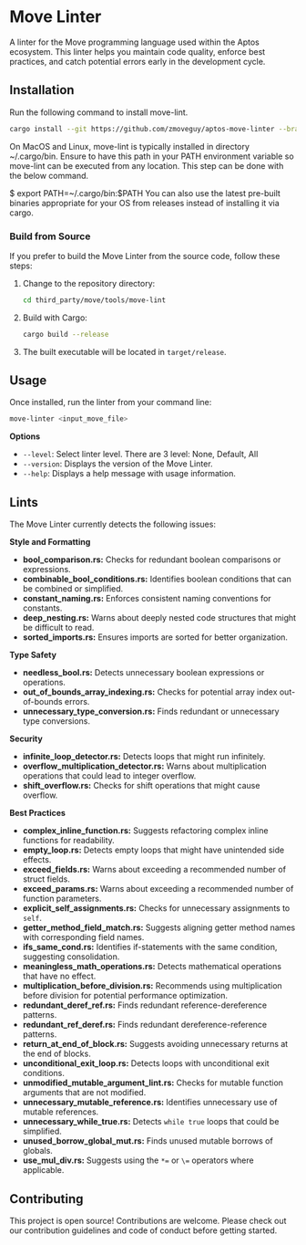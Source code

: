 # Move Linter

A linter for the Move programming language used within the Aptos ecosystem. This linter helps you maintain code quality, enforce best practices, and catch potential errors early in the development cycle.

## Installation

Run the following command to install move-lint.
   ```bash
   cargo install --git https://github.com/zmoveguy/aptos-move-linter --branch main move-lint
   ```
On MacOS and Linux, move-lint is typically installed in directory ~/.cargo/bin. Ensure to have this path in your PATH environment variable so move-lint can be executed from any location. This step can be done with the below command.

$ export PATH=~/.cargo/bin:$PATH
You can also use the latest pre-built binaries appropriate for your OS from releases instead of installing it via cargo.

### Build from Source

If you prefer to build the Move Linter from the source code, follow these steps:

1. Change to the repository directory:
   ```bash
   cd third_party/move/tools/move-lint
   ```
2. Build with Cargo:
   ```bash
   cargo build --release
   ```
3. The built executable will be located in `target/release`.

## Usage

Once installed, run the linter from your command line:

```bash
move-linter <input_move_file>
```

**Options**
* `--level`:  Select linter level. There are 3 level: None, Default, All
* `--version`:  Displays the version of the Move Linter.
* `--help`:  Displays a help message with usage information.

## Lints

The Move Linter currently detects the following issues:

**Style and Formatting**

* **bool_comparison.rs:** Checks for redundant boolean comparisons or expressions.
* **combinable_bool_conditions.rs:** Identifies boolean conditions that can be combined or simplified. 
* **constant_naming.rs:** Enforces consistent naming conventions for constants.
* **deep_nesting.rs:** Warns about deeply nested code structures that might be difficult to read.
* **sorted_imports.rs:**  Ensures imports are sorted for better organization.

**Type Safety**

* **needless_bool.rs:** Detects unnecessary boolean expressions or operations.
* **out_of_bounds_array_indexing.rs:** Checks for potential array index out-of-bounds errors. 
* **unnecessary_type_conversion.rs:** Finds redundant or unnecessary type conversions.

**Security**

* **infinite_loop_detector.rs:** Detects loops that might run infinitely. 
* **overflow_multiplication_detector.rs:** Warns about multiplication operations that could lead to integer overflow.
* **shift_overflow.rs:** Checks for shift operations that might cause overflow.

**Best Practices**

* **complex_inline_function.rs:** Suggests refactoring complex inline functions for readability.
* **empty_loop.rs:** Detects empty loops that might have unintended side effects.
* **exceed_fields.rs:** Warns about exceeding a recommended number of struct fields.
* **exceed_params.rs:** Warns about exceeding a recommended number of function parameters.
* **explicit_self_assignments.rs:** Checks for unnecessary assignments to `self`.
* **getter_method_field_match.rs:** Suggests aligning getter method names with corresponding field names.
* **ifs_same_cond.rs:** Identifies if-statements with the same condition, suggesting consolidation.
* **meaningless_math_operations.rs:** Detects mathematical operations that have no effect.
* **multiplication_before_division.rs:** Recommends using multiplication before division for potential performance optimization.
* **redundant_deref_ref.rs:** Finds redundant reference-dereference patterns.
* **redundant_ref_deref.rs:** Finds redundant dereference-reference patterns.
* **return_at_end_of_block.rs:** Suggests avoiding unnecessary returns at the end of blocks. 
* **unconditional_exit_loop.rs:** Detects loops with unconditional exit conditions.
* **unmodified_mutable_argument_lint.rs:** Checks for mutable function arguments that are not modified.
* **unnecessary_mutable_reference.rs:** Identifies unnecessary use of mutable references.
* **unnecessary_while_true.rs:** Detects `while true` loops that could be simplified.
* **unused_borrow_global_mut.rs:** Finds unused mutable borrows of globals.
* **use_mul_div.rs:**  Suggests using the `*=` or `\=` operators where applicable.

## Contributing

This project is open source! Contributions are welcome. Please check out our contribution guidelines and code of conduct before getting started.